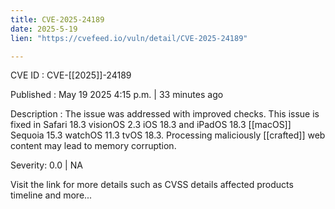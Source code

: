 ```yaml
---
title: CVE-2025-24189
date: 2025-5-19
lien: "https://cvefeed.io/vuln/detail/CVE-2025-24189"

---
```


CVE ID : CVE-[[2025]]-24189

Published :  May 19
2025
4:15 p.m. | 33 minutes ago

Description : The issue was addressed with improved checks. This issue is fixed in Safari 18.3
visionOS 2.3
iOS 18.3 and iPadOS 18.3
[[macOS]] Sequoia 15.3
watchOS 11.3
tvOS 18.3. Processing maliciously [[crafted]] web content may lead to memory corruption.

Severity: 0.0 | NA

Visit the link for more details
such as CVSS details
affected products
timeline
and more...
